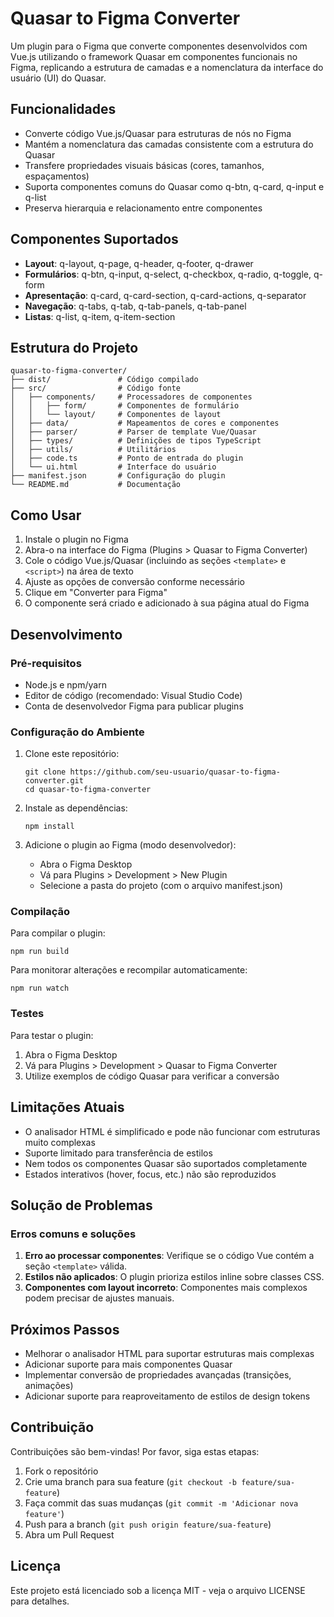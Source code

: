 # Quasar to Figma Converter

Um plugin para o Figma que converte componentes desenvolvidos com Vue.js utilizando o framework Quasar em componentes funcionais no Figma, replicando a estrutura de camadas e a nomenclatura da interface do usuário (UI) do Quasar.

## Funcionalidades

- Converte código Vue.js/Quasar para estruturas de nós no Figma
- Mantém a nomenclatura das camadas consistente com a estrutura do Quasar
- Transfere propriedades visuais básicas (cores, tamanhos, espaçamentos)
- Suporta componentes comuns do Quasar como q-btn, q-card, q-input e q-list
- Preserva hierarquia e relacionamento entre componentes

## Componentes Suportados

- **Layout**: q-layout, q-page, q-header, q-footer, q-drawer
- **Formulários**: q-btn, q-input, q-select, q-checkbox, q-radio, q-toggle, q-form
- **Apresentação**: q-card, q-card-section, q-card-actions, q-separator
- **Navegação**: q-tabs, q-tab, q-tab-panels, q-tab-panel
- **Listas**: q-list, q-item, q-item-section

## Estrutura do Projeto

```
quasar-to-figma-converter/
├── dist/               # Código compilado
├── src/                # Código fonte
│   ├── components/     # Processadores de componentes
│   │   ├── form/       # Componentes de formulário
│   │   └── layout/     # Componentes de layout
│   ├── data/           # Mapeamentos de cores e componentes
│   ├── parser/         # Parser de template Vue/Quasar
│   ├── types/          # Definições de tipos TypeScript
│   ├── utils/          # Utilitários
│   ├── code.ts         # Ponto de entrada do plugin
│   └── ui.html         # Interface do usuário
├── manifest.json       # Configuração do plugin
└── README.md           # Documentação
```

## Como Usar

1. Instale o plugin no Figma
2. Abra-o na interface do Figma (Plugins > Quasar to Figma Converter)
3. Cole o código Vue.js/Quasar (incluindo as seções `<template>` e `<script>`) na área de texto
4. Ajuste as opções de conversão conforme necessário
5. Clique em "Converter para Figma"
6. O componente será criado e adicionado à sua página atual do Figma

## Desenvolvimento

### Pré-requisitos

- Node.js e npm/yarn
- Editor de código (recomendado: Visual Studio Code)
- Conta de desenvolvedor Figma para publicar plugins

### Configuração do Ambiente

1. Clone este repositório:
   ```
   git clone https://github.com/seu-usuario/quasar-to-figma-converter.git
   cd quasar-to-figma-converter
   ```

2. Instale as dependências:
   ```
   npm install
   ```

3. Adicione o plugin ao Figma (modo desenvolvedor):
   - Abra o Figma Desktop
   - Vá para Plugins > Development > New Plugin
   - Selecione a pasta do projeto (com o arquivo manifest.json)

### Compilação

Para compilar o plugin:

```
npm run build
```

Para monitorar alterações e recompilar automaticamente:

```
npm run watch
```

### Testes

Para testar o plugin:

1. Abra o Figma Desktop
2. Vá para Plugins > Development > Quasar to Figma Converter
3. Utilize exemplos de código Quasar para verificar a conversão

## Limitações Atuais

- O analisador HTML é simplificado e pode não funcionar com estruturas muito complexas
- Suporte limitado para transferência de estilos
- Nem todos os componentes Quasar são suportados completamente
- Estados interativos (hover, focus, etc.) não são reproduzidos

## Solução de Problemas

### Erros comuns e soluções

1. **Erro ao processar componentes**: Verifique se o código Vue contém a seção `<template>` válida.
2. **Estilos não aplicados**: O plugin prioriza estilos inline sobre classes CSS.
3. **Componentes com layout incorreto**: Componentes mais complexos podem precisar de ajustes manuais.

## Próximos Passos

- Melhorar o analisador HTML para suportar estruturas mais complexas
- Adicionar suporte para mais componentes Quasar
- Implementar conversão de propriedades avançadas (transições, animações)
- Adicionar suporte para reaproveitamento de estilos de design tokens

## Contribuição

Contribuições são bem-vindas! Por favor, siga estas etapas:

1. Fork o repositório
2. Crie uma branch para sua feature (`git checkout -b feature/sua-feature`)
3. Faça commit das suas mudanças (`git commit -m 'Adicionar nova feature'`)
4. Push para a branch (`git push origin feature/sua-feature`)
5. Abra um Pull Request

## Licença

Este projeto está licenciado sob a licença MIT - veja o arquivo LICENSE para detalhes.